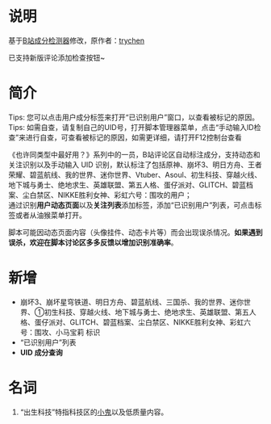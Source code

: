 # 说明

基于[B站成分检测器](https://greasyfork.org/zh-CN/scripts/451164)修改，原作者：[trychen](https://greasyfork.org/zh-CN/users/323392-trychen)

已支持新版评论添加检查按钮~

# 简介

Tips: 您可以点击用户成分标签来打开“已识别用户”窗口，以查看被标记的原因。  
Tips: 如需自查，请复制自己的UID号，打开脚本管理器菜单，点击“手动输入ID检查”来进行自查，可查看被标记的原因，如需更详细，请打开F12控制台查看  
  
《也许同类型中最好用？》系列中的一员，B站评论区自动标注成分，支持动态和关注识别以及手动输入 UID 识别，默认标注了包括原神、崩坏3、明日方舟、王者荣耀、碧蓝航线、我的世界、迷你世界、Vtuber、Asoul、初生科技、穿越火线、地下城与勇士、绝地求生、英雄联盟、第五人格、蛋仔派对、GLITCH、碧蓝档案、尘白禁区、NIKKE胜利女神、彩虹六号：围攻的用户；  
通过识别**用户动态页面**以及**关注列表**添加标签，添加“已识别用户”列表，可点击标签或者从油猴菜单打开。  
  
脚本可能因动态页面内容（头像挂件、动态卡片等）而会出现误杀情况。**如果遇到误杀，欢迎在脚本讨论区多多反馈以增加识别准确率**。

# 新增

- 崩坏3、崩坏星穹铁道、明日方舟、碧蓝航线、三国杀、我的世界、迷你世界、①初生科技、穿越火线、地下城与勇士、绝地求生、英雄联盟、第五人格、蛋仔派对、GLITCH、碧蓝档案、尘白禁区、NIKKE胜利女神、彩虹六号：围攻、小马宝莉 标识
- “已识别用户”列表
- **UID 成分查询**

# 名词

1. “出生科技”特指科技区的[小鬼](https://zh.moegirl.org.cn/%E5%B0%8F%E9%AC%BC)以及低质量内容。

